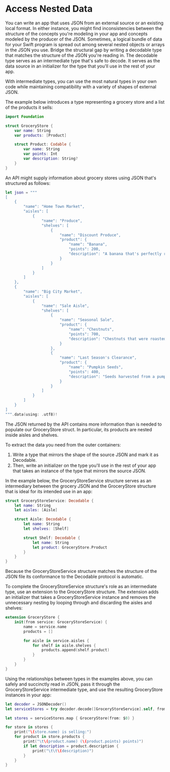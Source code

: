 # Access Nested Data

You can write an app that uses JSON from an external source or an existing local format. In either instance, you might find inconsistencies between the structure of the concepts you're modeling in your app and concepts modeled by the producer of the JSON. Sometimes, a logical bundle of data for your Swift program is spread out among several nested objects or arrays in the JSON you use. Bridge the structural gap by writing a decodable type that matches the structure of the JSON you're reading in. The decodable type serves as an intermediate type that's safe to decode. It serves as the data source in an initializer for the type that you'll use in the rest of your app.

With intermediate types, you can use the most natural types in your own code while maintaining compatibility with a variety of shapes of external JSON.

The example below introduces a type representing a grocery store and a list of the products it sells:

```Swift
import Foundation

struct GroceryStore {
    var name: String
    var products: [Product]

    struct Product: Codable {
        var name: String
        var points: Int
        var description: String?
    }
}
```

An API might supply information about grocery stores using JSON that's structured as follows:

```Swift
let json = """
[
    {
        "name": "Home Town Market",
        "aisles": [
            {
                "name": "Produce",
                "shelves": [
                    {
                        "name": "Discount Produce",
                        "product": {
                            "name": "Banana",
                            "points": 200,
                            "description": "A banana that's perfectly ripe."
                        }
                    }
                ]
            }
        ]
    },
    {
        "name": "Big City Market",
        "aisles": [
            {
                "name": "Sale Aisle",
                "shelves": [
                    {
                        "name": "Seasonal Sale",
                        "product": {
                            "name": "Chestnuts",
                            "points": 700,
                            "description": "Chestnuts that were roasted over an open fire."
                        }
                    },
                    {
                        "name": "Last Season's Clearance",
                        "product": {
                            "name": "Pumpkin Seeds",
                            "points": 400,
                            "description": "Seeds harvested from a pumpkin."
                        }
                    }
                ]
            }
        ]
    }
]
""".data(using: .utf8)!
```

The JSON returned by the API contains more information than is needed to populate our GroceryStore struct. In particular, its products are nested inside aisles and shelves.

To extract the data you need from the outer containers:

1. Write a type that mirrors the shape of the source JSON and mark it as Decodable.
2. Then, write an initializer on the type you'll use in the rest of your app that takes an instance of the type that mirrors the source JSON.

In the example below, the GroceryStoreService structure serves as an intermediary between the grocery JSON and the GroceryStore structure that is ideal for its intended use in an app:

```Swift
struct GroceryStoreService: Decodable {
    let name: String
    let aisles: [Aisle]

    struct Aisle: Decodable {
        let name: String
        let shelves: [Shelf]

        struct Shelf: Decodable {
            let name: String
            let product: GroceryStore.Product
        }
    }
}
```

Because the GroceryStoreService structure matches the structure of the JSON file its conformance to the Decodable protocol is automatic.

To complete the GroceryStoreService structure's role as an intermediate type, use an extension to the GroceryStore structure. The extension adds an initializer that takes a GroceryStoreService instance and removes the unnecessary nesting by looping through and discarding the aisles and shelves:

```Swift
extension GroceryStore {
    init(from service: GroceryStoreService) {
        name = service.name
        products = []

        for aisle in service.aisles {
            for shelf in aisle.shelves {
                products.append(shelf.product)
            }
        }
    }
}
```

Using the relationships between types in the examples above, you can safely and succinctly read in JSON, pass it through the GroceryStoreService intermediate type, and use the resulting GroceryStore instances in your app:

```Swift
let decoder = JSONDecoder()
let serviceStores = try decoder.decode([GroceryStoreService].self, from: json)

let stores = serviceStores.map { GroceryStore(from: $0) }

for store in stores {
    print("\(store.name) is selling:")
    for product in store.products {
        print("\t\(product.name) (\(product.points) points)")
        if let description = product.description {
            print("\t\t\(description)")
        }
    }
}
```